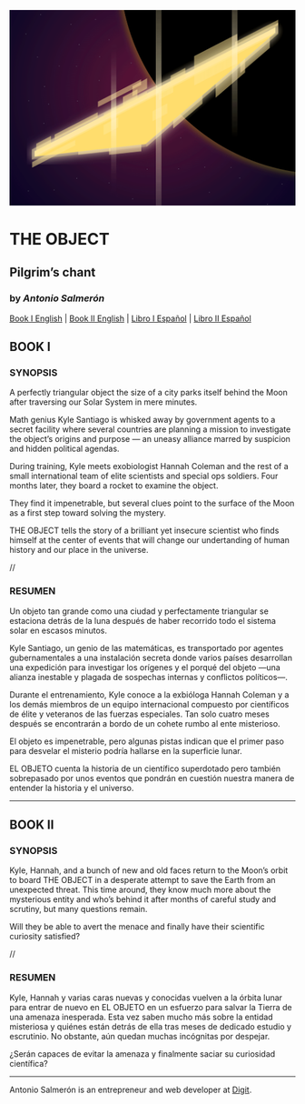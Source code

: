 ![THE OBJECT — Pilgrim’s chant, books 1 and 2, by Antonio Salmerón](THE-OBJECT-cover.png)

# THE OBJECT
## Pilgrim’s chant
### by _Antonio Salmerón_


[Book I English](the-object-1.md) | [Book II English](the-object-2.md) | [Libro I Español](el-objeto-1.md) | [Libro II Español](el-objeto-2.md)


## BOOK I

### SYNOPSIS

A perfectly triangular object the size of a city parks itself behind the Moon after traversing our Solar System in mere minutes.

Math genius Kyle Santiago is whisked away by government agents to a secret facility where several countries are planning a mission to investigate the object’s origins and purpose — an uneasy alliance marred by suspicion and hidden political agendas.

During training, Kyle meets exobiologist Hannah Coleman and the rest of a small international team of elite scientists and special ops soldiers. Four months later, they board a rocket to examine the object.

They find it impenetrable, but several clues point to the surface of the Moon as a first step toward solving the mystery.

THE OBJECT tells the story of a brilliant yet insecure scientist who finds himself at the center of events that will change our undertanding of human history and our place in the universe.


//


### RESUMEN

Un objeto tan grande como una ciudad y perfectamente triangular se estaciona detrás de la luna después de haber recorrido todo el sistema solar en escasos minutos.

Kyle Santiago, un genio de las matemáticas, es transportado por agentes gubernamentales a una instalación secreta donde varios países desarrollan una expedición para investigar los orígenes y el porqué del objeto —una alianza inestable y plagada de sospechas internas y conflictos políticos—.

Durante el entrenamiento, Kyle conoce a la exbióloga Hannah Coleman y a los demás miembros de un equipo internacional compuesto por científicos de élite y veteranos de las fuerzas especiales. Tan solo cuatro meses después se encontrarán a bordo de un cohete rumbo al ente misterioso.

El objeto es impenetrable, pero algunas pistas indican que el primer paso para desvelar el misterio podría hallarse en la superficie lunar.

EL OBJETO cuenta la historia de un científico superdotado pero también sobrepasado por unos eventos que pondrán en cuestión nuestra manera de entender la historia y el universo.


-----


## BOOK II

### SYNOPSIS

Kyle, Hannah, and a bunch of new and old faces return to the Moon’s orbit to board THE OBJECT in a desperate attempt to save the Earth from an unexpected threat. This time around, they know much more about the mysterious entity and who’s behind it after months of careful study and scrutiny, but many questions remain.

Will they be able to avert the menace and finally have their scientific curiosity satisfied?


//


### RESUMEN

Kyle, Hannah y varias caras nuevas y conocidas vuelven a la órbita lunar para entrar de nuevo en EL OBJETO en un esfuerzo para salvar la Tierra de una amenaza inesperada. Esta vez saben mucho más sobre la entidad misteriosa y quiénes están detrás de ella tras meses de dedicado estudio y escrutinio. No obstante, aún quedan muchas incógnitas por despejar.

¿Serán capaces de evitar la amenaza y finalmente saciar su curiosidad científica?

-----

Antonio Salmerón is an entrepreneur and web developer at [Digit](https://www.wearedigit.io).
